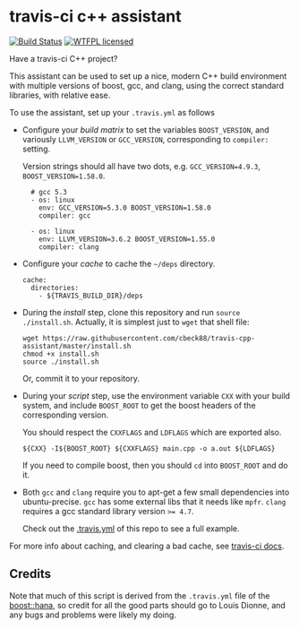 # travis-ci c++ assistant

[![Build Status](https://travis-ci.org/cbeck88/travis-cpp-assistant.svg?branch=master)](http://travis-ci.org/cbeck88/travis-cpp-assistant)
[![WTFPL licensed](https://img.shields.io/badge/license-WTFPL-blue.svg)](./LICENSE)

Have a travis-ci C++ project?

This assistant can be used to set up a nice, modern C++ build environment with
multiple versions of boost, gcc, and clang, using the correct standard libraries,
with relative ease.

To use the assistant, set up your `.travis.yml` as follows

* Configure your *build matrix* to set the variables `BOOST_VERSION`,
  and variously `LLVM_VERSION` or `GCC_VERSION`, corresponding to `compiler:` setting.

  Version strings should all have two dots, e.g. `GCC_VERSION=4.9.3`, `BOOST_VERSION=1.58.0`.

  ```
    # gcc 5.3
    - os: linux
      env: GCC_VERSION=5.3.0 BOOST_VERSION=1.58.0
      compiler: gcc

    - os: linux
      env: LLVM_VERSION=3.6.2 BOOST_VERSION=1.55.0
      compiler: clang
  ```

* Configure your *cache* to cache the `~/deps` directory.

  ```
  cache:
    directories:
      - ${TRAVIS_BUILD_DIR}/deps
  ```

* During the *install* step, clone this repository and run `source ./install.sh`.
  Actually, it is simplest just to `wget` that shell file:

  ```
  wget https://raw.githubusercontent.com/cbeck88/travis-cpp-assistant/master/install.sh
  chmod +x install.sh
  source ./install.sh
  ```

  Or, commit it to your repository.

* During your *script* step, use the environment variable `CXX` with your build system,
  and include `BOOST_ROOT` to get the boost headers of the corresponding version.

  You should respect the `CXXFLAGS` and `LDFLAGS` which are exported also.

  ```
  ${CXX} -I${BOOST_ROOT} ${CXXFLAGS} main.cpp -o a.out ${LDFLAGS}
  ```

  If you need to compile boost, then you should `cd` into `BOOST_ROOT` and do it.

* Both `gcc` and `clang` require you to apt-get a few small dependencies into ubuntu-precise.
  `gcc` has some external libs that it needs like `mpfr`. `clang`
  requires a gcc standard library version `>= 4.7`.

  Check out the [.travis.yml](./travis.yml) of this repo to see a full example.

For more info about caching, and clearing a bad cache, see [travis-ci docs](https://docs.travis-ci.com/user/caching/).

Credits
-------

Note that much of this script is derived from the `.travis.yml` file of the [boost::hana](https://github.com/boostorg/hana),
so credit for all the good parts should go to Louis Dionne, and any bugs and problems
were likely my doing.
